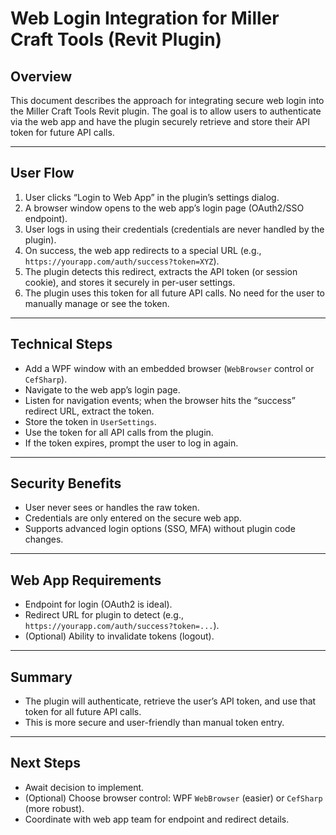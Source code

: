 # Web Login Integration for Miller Craft Tools (Revit Plugin)

## Overview
This document describes the approach for integrating secure web login into the Miller Craft Tools Revit plugin. The goal is to allow users to authenticate via the web app and have the plugin securely retrieve and store their API token for future API calls.

---

## User Flow
1. User clicks “Login to Web App” in the plugin’s settings dialog.
2. A browser window opens to the web app’s login page (OAuth2/SSO endpoint).
3. User logs in using their credentials (credentials are never handled by the plugin).
4. On success, the web app redirects to a special URL (e.g., `https://yourapp.com/auth/success?token=XYZ`).
5. The plugin detects this redirect, extracts the API token (or session cookie), and stores it securely in per-user settings.
6. The plugin uses this token for all future API calls. No need for the user to manually manage or see the token.

---

## Technical Steps
- Add a WPF window with an embedded browser (`WebBrowser` control or `CefSharp`).
- Navigate to the web app’s login page.
- Listen for navigation events; when the browser hits the “success” redirect URL, extract the token.
- Store the token in `UserSettings`.
- Use the token for all API calls from the plugin.
- If the token expires, prompt the user to log in again.

---

## Security Benefits
- User never sees or handles the raw token.
- Credentials are only entered on the secure web app.
- Supports advanced login options (SSO, MFA) without plugin code changes.

---

## Web App Requirements
- Endpoint for login (OAuth2 is ideal).
- Redirect URL for plugin to detect (e.g., `https://yourapp.com/auth/success?token=...`).
- (Optional) Ability to invalidate tokens (logout).

---

## Summary
- The plugin will authenticate, retrieve the user’s API token, and use that token for all future API calls.
- This is more secure and user-friendly than manual token entry.

---

## Next Steps
- Await decision to implement.
- (Optional) Choose browser control: WPF `WebBrowser` (easier) or `CefSharp` (more robust).
- Coordinate with web app team for endpoint and redirect details.
